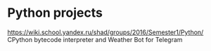 # Python projects
https://wiki.school.yandex.ru/shad/groups/2016/Semester1/Python/
CPython bytecode interpreter and Weather Bot for Telegram

